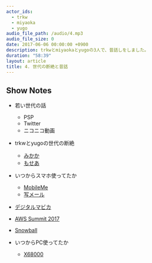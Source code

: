 ```yaml
---
actor_ids:
  - trkw
  - miyaoka
  - yugo
audio_file_path: /audio/4.mp3
audio_file_size: 0
date: 2017-06-06 00:00:00 +0900
description: trkwとmiyaokaとyugoの3人で、昔話しをしました。
duration: "58:39"
layout: article
title: 4. 世代の断絶と昔話
---
```


## Show Notes

- 若い世代の話
  - PSP
  - Twitter
  - ニコニコ動画
- trkwとyugoの世代の断絶
  - [みかか](https://ja.wikipedia.org/wiki/%E3%81%BF%E3%81%8B%E3%81%8B)
  - [もせあ](http://dic.nicovideo.jp/a/mp3)

- いつからスマホ使ってたか
  - [MobileMe](https://ja.wikipedia.org/wiki/MobileMe)
  - [写メール](https://ja.wikipedia.org/wiki/%E5%86%99%E3%83%A1%E3%83%BC%E3%83%AB)
- [デジタルマビカ](https://ja.wikipedia.org/wiki/%E3%83%87%E3%82%B8%E3%82%BF%E3%83%AB%E3%83%9E%E3%83%93%E3%82%<ABBR></ABBR>)
- [AWS Summit 2017](http://www.awssummit.tokyo/)
- [Snowball](https://techcrunch.com/2015/10/07/amazon-launches-snowball-a-rugged-storage-appliance-for-importing-data-to-aws-by-fedex/)
- いつからPC使ってたか
  - [X68000](https://ja.wikipedia.org/wiki/X68000)